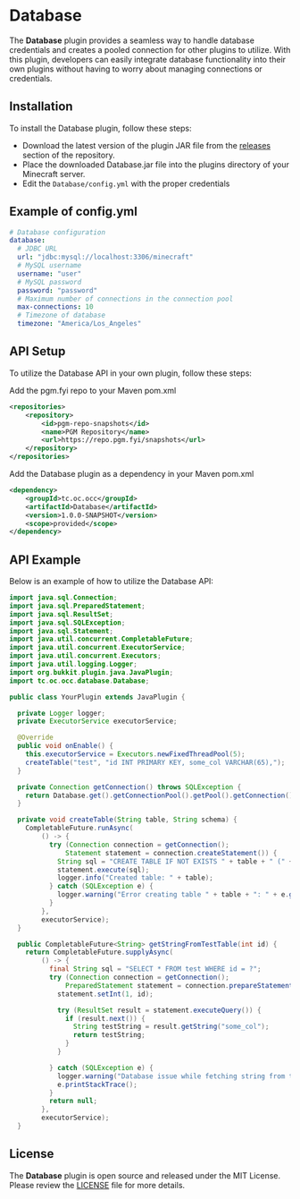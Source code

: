 # Database

The **Database** plugin provides a seamless way to handle database credentials and creates a pooled connection for other plugins to utilize. With this plugin, developers can easily integrate database functionality into their own plugins without having to worry about managing connections or credentials.

## Installation

To install the Database plugin, follow these steps:

* Download the latest version of the plugin JAR file from the [releases](https://github.com/OvercastCommunity/Database/releases) section of the repository.
* Place the downloaded Database.jar file into the plugins directory of your Minecraft server.
* Edit the `Database/config.yml` with the proper credentials

## Example of config.yml
```yml
# Database configuration
database:
  # JDBC URL
  url: "jdbc:mysql://localhost:3306/minecraft"
  # MySQL username
  username: "user"
  # MySQL password
  password: "password"
  # Maximum number of connections in the connection pool
  max-connections: 10
  # Timezone of database
  timezone: "America/Los_Angeles"
```

## API Setup

To utilize the Database API in your own plugin, follow these steps:

Add the pgm.fyi repo to your Maven pom.xml
```xml
<repositories>
    <repository>
        <id>pgm-repo-snapshots</id>
        <name>PGM Repository</name>
        <url>https://repo.pgm.fyi/snapshots</url>
    </repository>
</repositories>
```

Add the Database plugin as a dependency in your Maven pom.xml
```xml
<dependency>
    <groupId>tc.oc.occ</groupId>
    <artifactId>Database</artifactId>
    <version>1.0.0-SNAPSHOT</version>
    <scope>provided</scope>
</dependency>
```

## API Example
Below is an example of how to utilize the Database API:
```java
import java.sql.Connection;
import java.sql.PreparedStatement;
import java.sql.ResultSet;
import java.sql.SQLException;
import java.sql.Statement;
import java.util.concurrent.CompletableFuture;
import java.util.concurrent.ExecutorService;
import java.util.concurrent.Executors;
import java.util.logging.Logger;
import org.bukkit.plugin.java.JavaPlugin;
import tc.oc.occ.database.Database;

public class YourPlugin extends JavaPlugin {

  private Logger logger;
  private ExecutorService executorService;

  @Override
  public void onEnable() {
    this.executorService = Executors.newFixedThreadPool(5);
    createTable("test", "id INT PRIMARY KEY, some_col VARCHAR(65),");
  }

  private Connection getConnection() throws SQLException {
    return Database.get().getConnectionPool().getPool().getConnection();
  }

  private void createTable(String table, String schema) {
    CompletableFuture.runAsync(
        () -> {
          try (Connection connection = getConnection();
              Statement statement = connection.createStatement()) {
            String sql = "CREATE TABLE IF NOT EXISTS " + table + " (" + schema + ");";
            statement.execute(sql);
            logger.info("Created table: " + table);
          } catch (SQLException e) {
            logger.warning("Error creating table " + table + ": " + e.getMessage());
          }
        },
        executorService);
  }

  public CompletableFuture<String> getStringFromTestTable(int id) {
    return CompletableFuture.supplyAsync(
        () -> {
          final String sql = "SELECT * FROM test WHERE id = ?";
          try (Connection connection = getConnection();
              PreparedStatement statement = connection.prepareStatement(sql)) {
            statement.setInt(1, id);

            try (ResultSet result = statement.executeQuery()) {
              if (result.next()) {
                String testString = result.getString("some_col");
                return testString;
              }
            }

          } catch (SQLException e) {
            logger.warning("Database issue while fetching string from test table");
            e.printStackTrace();
          }
          return null;
        },
        executorService);
  }
```


## License

The **Database** plugin is open source and released under the MIT License. Please review the [LICENSE](https://github.com/OvercastCommunity/Database/blob/dev/LICENSE) file for more details.

